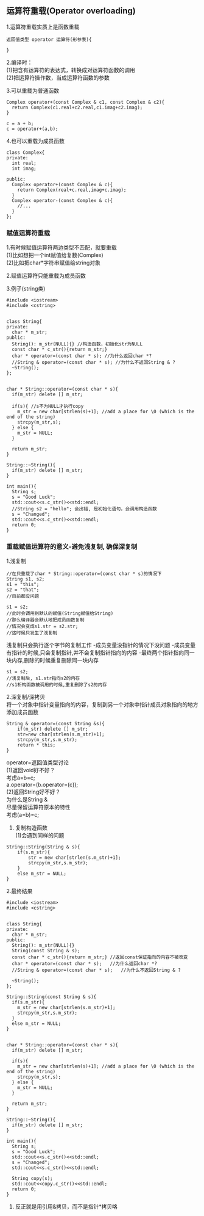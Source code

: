 ## 运算符重载\(Operator overloading\)

1.运算符重载实质上是函数重载

```
返回值类型 operator 运算符(形参表){

}
```

2.编译时：  
\(1\)把含有运算符的表达式，转换成对运算符函数的调用  
\(2\)把运算符操作数，当成运算符函数的参数

3.可以重载为普通函数

```
Complex operator+(const Complex & c1, const Complex & c2){
  return Complex(c1.real+c2.real,c1.imag+c2.imag);
}

c = a + b;
c = operator+(a,b);
```

4.也可以重载为成员函数

```
class Complex{
private:
  int real;
  int imag;

public:
  Complex operator+(const Complex & c){
    return Complex(real+c.real,imag+c.imag);
  }
  Complex operator-(const Complex & c){
    //...
  } 
};
```

### 赋值运算符重载

1.有时候赋值运算符两边类型不匹配，就要重载  
\(1\)比如想把一个int赋值给复数\(Complex\)  
\(2\)比如把char\*字符串赋值给string对象

2.赋值运算符只能重载为成员函数

3.例子\(string类\)

```
#include <iostream>
#include <cstring>


class String{
private:
  char * m_str;
public:
  String(): m_str(NULL){} //构造函数，初始化str为NULL  
  const char * c_str(){return m_str;}
  char * operator=(const char * s); //为什么返回char *?
  //String & operator=(const char * s); //为什么不返回String & ?
  ~String();
};


char * String::operator=(const char * s){
  if(m_str) delete [] m_str;

  if(s){ //s不为NULL才执行copy  
    m_str = new char[strlen(s)+1]; //add a place for \0 (which is the end of the string)
    strcpy(m_str,s);
  } else {
    m_str = NULL;
  }

  return m_str;
}

String::~String(){
  if(m_str) delete [] m_str;
}

int main(){
  String s;
  s = "Good Luck";
  std::cout<<s.c_str()<<std::endl;
  //String s2 = "hello"; 会出错, 是初始化语句，会调用构造函数  
  s = "Changed";
  std::cout<<s.c_str()<<std::endl;
  return 0;
}
```

### 重载赋值运算符的意义-避免浅复制, 确保深复制

1.浅复制

```
//在只重载了char * String::operator=(const char * s)的情况下
String s1, s2;
s1 = "this";
s2 = "that";
//目前都没问题

s1 = s2;
//此时会调用到默认的赋值(String赋值给String)
//那么编译器会默认地把成员函数复制
//情况会变成s1.str = s2.str;
//这时候只发生了浅复制
```

浅复制只会执行逐个字节的复制工作
-成员变量没指针的情况下没问题
-成员变量有指针的时候,只会复制指针,并不会复制指针指向的内容
-最终两个指针指向同一块内存,删除的时候重复删除同一块内存

```
s1 = s2;
//浅复制后, s1.str指向s2的内存
//s1析构函数被调用的时候,重复删除了s2的内存
```   
  
 
2.深复制/深拷贝  
   将一个对象中指针变量指向的内容，复制到另一个对象中指针成员对象指向的地方  
   添加成员函数

```
String & operator=(const String &s){  
    if(m_str) delete [] m_str;  
    str=new char[strlen(s.m_str)+1];  
    strcpy(m_str,s.m_str);  
    return * this;  
}  
```

operator=返回值类型讨论  
\(1\)返回void好不好？  
考虑a=b=c;  
a.operator=\(b.operator=\(c\)\);  
\(2\)返回String好不好？  
为什么是String &  
尽量保留运算符原本的特性  
考虑\(a=b\)=c;

1. 复制构造函数  
   \(1\)会遇到同样的问题

```
String::String(String & s){
    if(s.m_str){    
        str = new char[strlen(s.m_str)+1];    
        strcpy(m_str,s.m_str);    
    }    
    else m_str = NULL;    
}  
```

2.最终结果

```
#include <iostream>
#include <cstring>


class String{
private:
  char * m_str;
public:
  String(): m_str(NULL){}
  String(const String & s);
  const char * c_str(){return m_str;} //返回const保证指向的内容不被改变
  char * operator=(const char * s);   //为什么返回char *?
  //String & operator=(const char * s);   //为什么不返回String & ?

  ~String();
};

String::String(const String & s){
  if(s.m_str){
    m_str = new char[strlen(s.m_str)+1];
    strcpy(m_str,s.m_str);
  }
  else m_str = NULL;
}


char * String::operator=(const char * s){
  if(m_str) delete [] m_str;

  if(s){
    m_str = new char[strlen(s)+1]; //add a place for \0 (which is the end of the string)
    strcpy(m_str,s);
  } else {
    m_str = NULL;
  }

  return m_str;
}

String::~String(){
  if(m_str) delete [] m_str;
}

int main(){
  String s;
  s = "Good Luck";
  std::cout<<s.c_str()<<std::endl;
  s = "Changed";
  std::cout<<s.c_str()<<std::endl;

  String copy(s);
  std::cout<<copy.c_str()<<std::endl;
  return 0;
}
```

1. 反正就是用引用&拷贝，而不是指针\*拷贝咯



